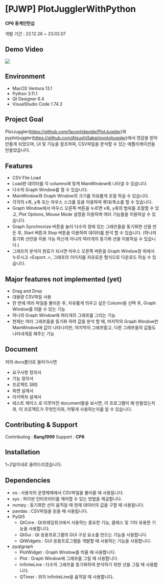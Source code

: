# [PJWP] PlotJugglerWithPython
**CP6 동계인턴십**

개발 기간 : 22.12.26 ~ 23.02.07

## Demo Video
![](https://github.com/Bang1999/PlotJugglerWithPython/blob/main/docs/Demo_Video.gif)

## Environment
- MacOS Ventura 13.1
- Python 3.11.1
- Qt Designer 6.4
- VisualStudio Code 1.74.3



## Project Goal
PlotJuggler(https://github.com/facontidavide/PlotJuggler)와 pyplotjuggler(https://github.com/AtsushiSakai/pyplotjuggler)에서 영감을 받아 만들게 되었으며, UI 및 기능을 참조하여, CSV파일을 분석할 수 있는 애플리케이션을 만들었습니다.



## Features
- CSV File Load
- Load한 데이터를 각 columns에 맞게 MainWindow에 나타낼 수 있습니다.
- 다수의 Graph Window를 열 수 있습니다.
- MainWindow와 Graph Window의 크기를 자유롭게 조절 하실 수 있습니다.
- 각각의 x축, y축 또는 마우스 스크롤 등을 이용하여 확대/축소를 할 수 있습니다.
- Graph Window에서 마우스 오른쪽 버튼을 누르면 x축, y축의 범위를 조절할 수 있고, Plot Options, Mouse Mode 설정을 이용하여 여러 기능들을 이용하실 수 있습니다.
- Graph Synchronize 버튼을 눌러 다수의 창에 있는 그래프들을 동기화한 선을 만든 후, Start 버튼과 Stop 버튼을 이용하여 데이터를 분석 할 수 있습니다. (하나의 동기화 선만을 이용 가능 하신게 아니라 여러개의 동기화 선을 이용하실 수 있습니다.)
- 그래프의 분석이 완료가 되시면 마우스 오른쪽 버튼을 Graph Window창 위에서 누르시고 <Export..>, 그래프의 이미지를 자유로운 형식으로 다운로드 하실 수 있습니다.




## Major features not implemented (yet)
- Drag and Drop
- 대용량 CSV파일 사용
- 한 번에 여러 파일을 불러온 후, 자유롭게 띄우고 싶은 Column을 선택 후, Graph Window를 띄울 수 있는 기능
- 하나의 Graph Window에 여러개의 그래프를 그리는 기능
- 현재는 여러 그래프들을 동기화 하여 값을 분석 할 때, 마지막의 Graph Window만 MainWindow에 값이 나타나지만, 마지막의 그래프말고, 다른 그래프들의 값들도 나타내게끔 해주는 기능




## Document
저의 docs폴더로 들어가시면
- 요구사항 정의서
- 기능 정의서
- 프로젝트 SRS
- 화면 설계서
- 아키텍처 설계서
- 테스트 케이스
로 이루어진 document들을 보시면, 이 프로그램이 왜 만들었는지와, 이 프로젝트가 무엇인지와, 어떻게 사용하는지를 알 수 있습니다.




## Contributing & Support
  Contributing : **Bang1999**
  Support : **CP6**



## Installation
  1~2일이내로 올려드리겠습니다.



## Dependencies
- os : 사용자의 운영체제에서 CSV파일을 불러올 때 사용됩니다.
- sys : 파이썬 인터프리터를 제어할 수 있는 방법을 제공합니다.
- numpy : 동기화한 선이 움직일 때 현재 데이터의 값을 구할 때 사용됩니다.
- pandas : CSV파일을 읽을 때 사용됩니다.
- PyQt5 
  - QtCore : Qt프레임워크에서 사용하는 중요한 기능, 클래스 및 기타 유용한 기능을 사용합니다.
  - QtGui : Qt 응용프로그램의 GUI 구성 요소를 만드는 기능을 사용합니다.
  - QtWidgets : GUI 응용프로그램을 개발할 때 사용하는 기능을 사용합니다.
- pyqtgraph
  - PlotWidget : Graph Window를 띄울 때 사용합니다.
  - Plot : Graph Window에 그래프를 그릴 때 사용합니다.
  - InfiniteLine : 다수의 그래프를 동기화하여 분석하기 위한 선을 그릴 때 사용합니다.
  - QTimer : 위의 InfiniteLine을 움직일 때 사용합니다.
